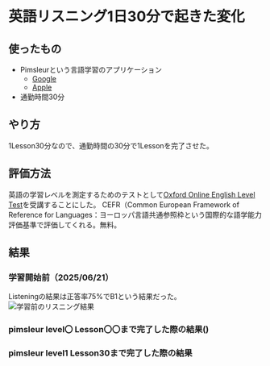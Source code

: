 <!-- # 英語リスニングを1日30分、30日間行うとどのような変化が起きたか？ -->
# 英語リスニング1日30分で起きた変化
<!--
date = "2025-06-20"
-->

## 使ったもの
- Pimsleurという言語学習のアプリケーション
  - [Google](https://play.google.com/store/apps/details?id=com.simonandschuster.pimsleur.unified.android&hl=ja)
  - [Apple](https://apps.apple.com/jp/app/pimsleur-language-learning/id1405735469)
- 通勤時間30分

## やり方
1Lesson30分なので、通勤時間の30分で1Lessonを完了させた。

## 評価方法

英語の学習レベルを測定するためのテストとして[Oxford Online English Level Test](https://www.oxfordonlineenglish.com/english-level-test)を受講することにした。
CEFR（Common European Framework of Reference for Languages：ヨーロッパ言語共通参照枠という国際的な語学能力評価基準で評価してくれる。無料。

## 結果
### 学習開始前（2025/06/21）

Listeningの結果は正答率75%でB1という結果だった。
![学習前のリスニング結果](./noLesson_Listening_testResult.png)
### pimsleur level〇 Lesson〇〇まで完了した際の結果()


### pimsleur level1 Lesson30まで完了した際の結果